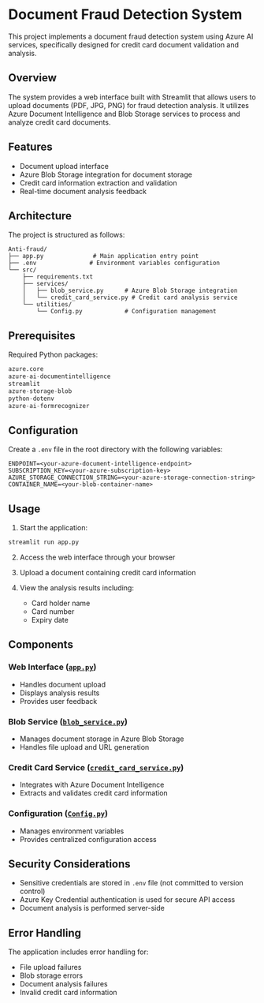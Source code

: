 # Document Fraud Detection System

This project implements a document fraud detection system using Azure AI services, specifically designed for credit card document validation and analysis.

## Overview

The system provides a web interface built with Streamlit that allows users to upload documents (PDF, JPG, PNG) for fraud detection analysis. It utilizes Azure Document Intelligence and Blob Storage services to process and analyze credit card documents.

## Features

- Document upload interface
- Azure Blob Storage integration for document storage
- Credit card information extraction and validation
- Real-time document analysis feedback

## Architecture

The project is structured as follows:

```
Anti-fraud/
├── app.py              # Main application entry point
├── .env               # Environment variables configuration
└── src/
    ├── requirements.txt
    ├── services/
    │   ├── blob_service.py      # Azure Blob Storage integration
    │   └── credit_card_service.py # Credit card analysis service
    └── utilities/
        └── Config.py            # Configuration management
```

## Prerequisites

Required Python packages:

```python
azure.core
azure-ai-documentintelligence
streamlit
azure-storage-blob
python-dotenv
azure-ai-formrecognizer
```

## Configuration

Create a `.env` file in the root directory with the following variables:

```env
ENDPOINT=<your-azure-document-intelligence-endpoint>
SUBSCRIPTION_KEY=<your-azure-subscription-key>
AZURE_STORAGE_CONNECTION_STRING=<your-azure-storage-connection-string>
CONTAINER_NAME=<your-blob-container-name>
```

## Usage

1. Start the application:
```bash
streamlit run app.py
```

2. Access the web interface through your browser

3. Upload a document containing credit card information

4. View the analysis results including:
   - Card holder name
   - Card number
   - Expiry date

## Components

### Web Interface ([`app.py`](app.py))
- Handles document upload
- Displays analysis results
- Provides user feedback

### Blob Service ([`blob_service.py`](src/services/blob_service.py))
- Manages document storage in Azure Blob Storage
- Handles file upload and URL generation

### Credit Card Service ([`credit_card_service.py`](src/services/credit_card_service.py))
- Integrates with Azure Document Intelligence
- Extracts and validates credit card information

### Configuration ([`Config.py`](src/utilities/Config.py))
- Manages environment variables
- Provides centralized configuration access

## Security Considerations

- Sensitive credentials are stored in `.env` file (not committed to version control)
- Azure Key Credential authentication is used for secure API access
- Document analysis is performed server-side

## Error Handling

The application includes error handling for:
- File upload failures
- Blob storage errors
- Document analysis failures
- Invalid credit card information
